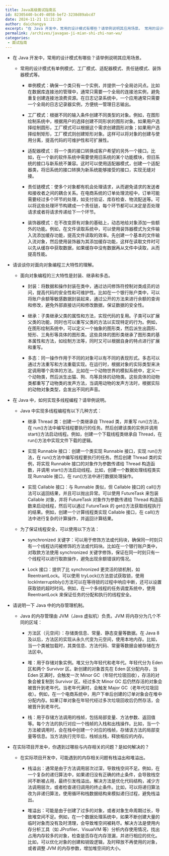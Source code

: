 ```yaml
---
title: Java高级面试指南五
id: 82305440-bc49-4058-bef2-3238d89abcd7
date: 2024-11-21 11:21:29
author: daichangya
excerpt: "在 Java 开发中，常用的设计模式有哪些？请举例说明其应用场景。 常用的设计模式有单例模式、工厂模式、适配器模式、责任链模式、装饰器模式等。 单例模式：确保一个类只有一个实例，并提供一个全局访问点。比如在数据库连接池的管理中，通常只需要一个全局的连接池实例，避免重复创建连接池浪费资源。在日志记录系"
permalink: /archives/javagao-ji-mian-shi-zhi-nan-wu/
categories:
 - 面试指南
---
```


<ul><li><p style="">在 Java 开发中，常用的设计模式有哪些？请举例说明其应用场景。</p><ul><li><p style="">常用的设计模式有单例模式、工厂模式、适配器模式、责任链模式、装饰器模式等。</p><ul><li><p style="">单例模式：确保一个类只有一个实例，并提供一个全局访问点。比如在数据库连接池的管理中，通常只需要一个全局的连接池实例，避免重复创建连接池浪费资源。在日志记录系统中，一个应用通常只需要一个全局的日志记录器实例，方便统一管理日志输出。</p></li><li><p style="">工厂模式：根据不同的输入条件创建不同类型的对象。例如，在图形绘制系统中，根据用户的选择创建不同形状的图形对象。如果用户选择绘制圆形，工厂模式可以根据这个需求创建圆形对象；如果用户选择绘制矩形，工厂模式则创建矩形对象。这样可以将对象的创建与使用分离，提高代码的可维护性和可扩展性。</p></li><li><p style="">适配器模式：将一个类的接口转换成客户希望的另外一个接口。比如，在一个新的软件系统中需要使用旧系统的某个功能模块，但旧系统的接口与新系统不兼容。这时可以使用适配器模式，创建一个适配器类，将旧系统的接口转换为新系统能够接受的接口，实现无缝对接。</p></li><li><p style="">责任链模式：使多个对象都有机会处理请求，从而避免请求的发送者和接收者之间的耦合关系。在电商系统的订单处理流程中，订单可能需要经过多个环节的处理，如支付验证、库存检查、物流配送等。可以将这些处理环节构建成一个责任链，每个环节都可以决定是否处理请求或者将请求传递给下一个环节。</p></li><li><p style="">装饰器模式：在不改变原有对象的基础上，动态地给对象添加一些额外的功能。例如，在文件读取系统中，可以使用装饰器模式为文件输入流添加缓存功能，提高文件读取的效率。先创建一个基本的文件输入流对象，然后使用装饰器为其添加缓存功能，这样在读取文件时可以先从缓存中获取数据，如果缓存中没有数据再从文件中读取，从而提高性能。</p></li></ul></li></ul></li><li><p style="">请谈谈你对面向对象编程三大特性的理解。</p><ul><li><p style="">面向对象编程的三大特性是封装、继承和多态。</p><ul><li><p style="">封装：将数据和操作封装在类中，通过访问修饰符控制对类成员的访问，提高代码的安全性和可维护性。比如在一个银行账户类中，可以将账户余额等敏感数据封装起来，通过公开的方法来进行余额的查询和修改，避免外部直接访问和修改数据，保证数据的安全性。</p></li><li><p style="">继承：子类继承父类的属性和方法，实现代码的复用。子类可以扩展父类的功能，同时也可以重写父类的方法以实现特定的行为。例如，在图形绘制系统中，可以定义一个抽象的图形类，然后派生出圆形、矩形、三角形等具体的图形类。这些具体的图形类继承了图形类的基本属性和方法，如绘制方法等，同时又可以根据自身的特点进行扩展和重写。</p></li><li><p style="">多态：同一操作作用于不同的对象可以有不同的表现形式。多态可以通过方法重写和方法重载实现。在运行时，根据对象的实际类型来决定调用哪个具体的方法。比如在一个动物世界的模拟系统中，定义一个动物类，然后派生出猫、狗、鸟等具体的动物类。这些具体的动物类都重写了动物类的发声方法，当调用动物的发声方法时，根据实际的动物对象类型，会发出不同的声音。</p></li></ul></li></ul></li><li><p style="">在 Java 中，如何实现多线程编程？请举例说明。</p><ul><li><p style="">Java 中实现多线程编程有以下几种方式：</p><ul><li><p style="">继承 Thread 类：创建一个类继承自 Thread 类，并重写 run()方法，在 run()方法中编写线程要执行的任务。然后创建该类的实例并调用 start()方法启动线程。例如，创建一个下载线程类继承自 Thread，在 run()方法中实现文件下载的逻辑。</p></li><li><p style="">实现 Runnable 接口：创建一个类实现 Runnable 接口，实现 run()方法，在 run()方法中编写线程要执行的任务。然后创建 Thread 类的实例，将实现 Runnable 接口的对象作为参数传递给 Thread 构造函数，并调用 start()方法启动线程。比如，创建一个数据处理线程类实现 Runnable 接口，在 run()方法中进行数据处理操作。</p></li><li><p style="">实现 Callable 接口：与 Runnable 类似，但 Callable 接口的 call()方法可以返回结果，并且可以抛出异常。可以使用 FutureTask 来包装 Callable 对象，并将 FutureTask 对象作为参数传递给 Thread 构造函数来启动线程，然后可以通过 FutureTask 的 get()方法获取线程执行的结果。例如，创建一个计算线程类实现 Callable 接口，在 call()方法中进行复杂的计算操作，并返回计算结果。</p></li></ul></li><li><p style="">为了保证线程安全，可以使用以下方法：</p><ul><li><p style="">synchronized 关键字：可以用于修饰方法或代码块，确保同一时刻只有一个线程访问被修饰的方法或代码块。比如在一个银行账户类中，对取款方法使用 synchronized 关键字修饰，保证在同一时刻只有一个线程可以进行取款操作，避免出现余额错误的情况。</p></li><li><p style="">Lock 接口：提供了比 synchronized 更灵活的锁机制，如 ReentrantLock。可以使用 tryLock()方法尝试获取锁，使用 lockInterruptibly()方法可以在等待锁的过程中响应中断，还可以设置获取锁的超时时间。例如，在一个多线程的任务调度系统中，使用 ReentrantLock 来保证任务的分配和执行的线程安全。</p></li></ul></li></ul></li><li><p style="">请说明一下 Java 中的内存管理机制。</p><ul><li><p style="">Java 的内存管理由 JVM（Java 虚拟机）负责。JVM 将内存分为几个不同的区域：</p><ul><li><p style="">方法区（元空间）：存储类信息、常量、静态变量等数据。在 Java 8 及以后，方法区的实现从永久代变为元空间，使用本地内存。比如，当一个类被加载时，其类信息、方法代码、常量等数据会被存储在方法区中。</p></li><li><p style="">堆：用于存储对象实例。堆又分为年轻代和老年代。年轻代分为 Eden 区和两个 Survivor 区。新创建的对象首先在 Eden 区分配内存，当 Eden 区满时，会触发一次 Minor GC（年轻代垃圾回收），存活的对象会被复制到 Survivor 区。经过多次 Minor GC 后仍然存活的对象会被晋升到老年代。当老年代满时，会触发 Major GC（老年代垃圾回收）。例如，在一个电商系统中，用户下单后创建的订单对象会在堆中分配内存。如果订单对象在年轻代经过多次垃圾回收后仍然存活，会被晋升到老年代。</p></li><li><p style="">栈：用于存储方法调用的栈帧，包括局部变量、方法参数、返回值等。每个方法的执行对应一个栈帧的入栈和出栈操作。比如，当一个方法被调用时，会在栈中创建一个对应的栈帧，存储该方法的局部变量等信息。当方法执行完毕后，栈帧出栈，释放相应的内存。</p></li></ul></li></ul></li><li><p style="">在实际项目开发中，你遇到过哪些与内存相关的问题？是如何解决的？</p><ul><li><p style="">在实际项目开发中，可能遇到的内存相关问题有栈溢出和堆溢出。</p><ul><li><p style="">栈溢出：通常是由于方法调用层次过深，导致栈空间不足。例如，在一个复杂的递归算法中，如果递归没有正确的终止条件，会导致栈空间不断被占用，最终引发栈溢出。解决方法是优化代码结构，减少方法调用层次，或者检查递归调用的终止条件。比如，可以将递归算法改为非递归算法，使用循环和栈数据结构来模拟递归过程，避免栈溢出。</p></li><li><p style="">堆溢出：可能是由于创建了过多的对象，或者对象生命周期过长，导致堆空间不足。例如，在一个数据处理系统中，如果不断创建大量的临时对象而没有及时清理，会导致堆空间被耗尽。解决方法是使用内存分析工具（如 JProfiler、VisualVM 等）分析内存使用情况，找出占用内存较多的对象，检查是否存在内存泄漏，并进行相应的优化。比如，可以优化对象的创建和销毁逻辑，及时释放不再使用的对象，或者调整 JVM 的内存参数，增加堆空间的大小。</p></li></ul></li></ul></li></ul><p style=""></p>